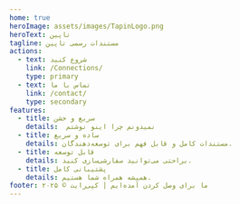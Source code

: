 ```yaml
---
home: true
heroImage: assets/images/TapinLogo.png
heroText: تاپین
tagline: مستندات رسمی تاپین
actions:
  - text: شروع کنید
    link: /Connections/
    type: primary
  - text: تماس با ما
    link: /contact/
    type: secondary
features:
  - title: سریع و خشن
    details:  نمیدونم چرا اینو نوشتم 
  - title: ساده و سریع
    details: مستندات کامل و قابل فهم برای توسعه‌دهندگان.
  - title: قابل توسعه
    details: براحتی می‌توانید سفارشی‌سازی کنید.
  - title: پشتیبانی کامل
    details: همیشه همراه شما هستیم.
footer: ما برای وصل کردن آمده‌ایم | کپی‌رایت © ۲۰۲۵
---
```


